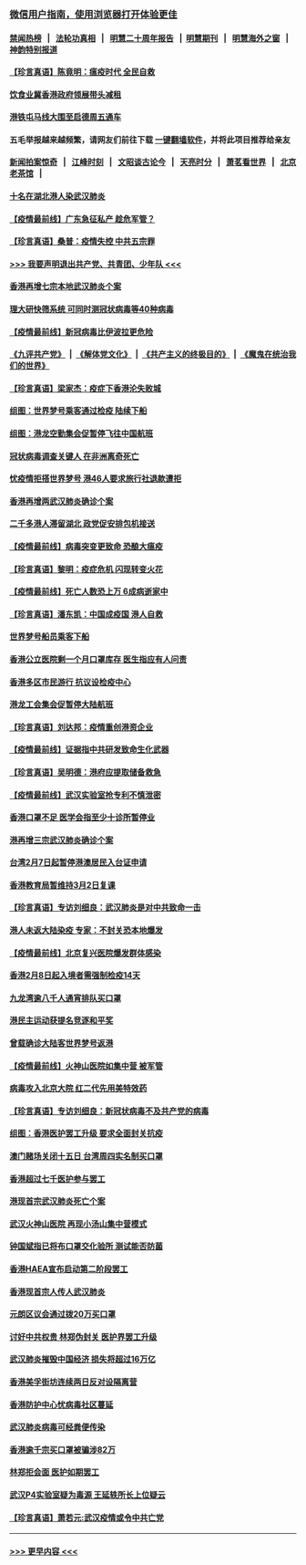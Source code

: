 ### [微信用户指南，使用浏览器打开体验更佳](https://github.com/gfw-breaker/banned-news1/blob/master/indexes/wechat-guide.md?t=0)
#### [禁闻热榜](热点新闻.md?t=0)  &nbsp;&nbsp;|&nbsp;&nbsp; [法轮功真相](https://github.com/gfw-breaker/truth/blob/master/README.md?t=0) &nbsp;&nbsp;|&nbsp;&nbsp; [明慧二十周年报告](https://github.com/gfw-breaker/mh-reports/blob/master/README.md?t=0) &nbsp;&nbsp;|&nbsp;&nbsp;[明慧期刊](https://github.com/gfw-breaker/mh-qikan) &nbsp;&nbsp;|&nbsp;&nbsp; [明慧海外之窗](https://github.com/gfw-breaker/mh-news/blob/master/README.md?t=0) &nbsp;&nbsp;|&nbsp;&nbsp; [神韵特别报道](https://github.com/gfw-breaker/mh-news/blob/master/shenyun.md?t=0)
#### [【珍言真语】陈竟明：瘟疫时代 全民自救](../pages/nsc415/n11866765.md?t=02140133) 
#### [饮食业冀香港政府领展带头减租](../pages/nsc415/n11864876.md?t=02140133) 
#### [港铁屯马线大围至启德周五通车](../pages/nsc415/n11864842.md?t=02140133) 
#### 五毛举报越来越频繁，请网友们前往下载 [一键翻墙软件](https://github.com/gfw-breaker/ssr-accounts)，并将此项目推荐给亲友
#### [新闻拍案惊奇](https://github.com/gfw-breaker/banned-news1/blob/master/pages/link4.md) &nbsp;&nbsp;|&nbsp;&nbsp; [江峰时刻](https://github.com/gfw-breaker/banned-news1/blob/master/pages/link4.md) &nbsp;&nbsp;|&nbsp;&nbsp; [文昭谈古论今](https://github.com/gfw-breaker/banned-news1/blob/master/pages/link4.md) &nbsp;&nbsp;|&nbsp;&nbsp; [天亮时分](https://github.com/gfw-breaker/banned-news1/blob/master/pages/link4.md) &nbsp;&nbsp;|&nbsp;&nbsp; [萧茗看世界](https://github.com/gfw-breaker/banned-news1/blob/master/pages/link4.md) &nbsp;&nbsp;|&nbsp;&nbsp; [北京老茶馆](https://github.com/gfw-breaker/banned-news1/blob/master/pages/link4.md) &nbsp;&nbsp;|&nbsp;&nbsp; 
#### [十名在湖北港人染武汉肺炎](../pages/nsc415/n11864807.md?t=02140133) 
#### [【疫情最前线】广东急征私产 趁危军管？](../pages/nsc415/n11864205.md?t=02140133) 
#### [【珍言真语】桑普：疫情失控 中共五宗罪](../pages/nsc415/n11864157.md?t=02140133) 
#### [>>> 我要声明退出共产党、共青团、少年队 <<<](https://github.com/begood0513/goodnews/blob/master/quit/letter.md) 
#### [香港再增七宗本地武汉肺炎个案](../pages/nsc415/n11862405.md?t=02140133) 
#### [理大研快筛系统 可同时测冠状病毒等40种病毒](../pages/nsc415/n11862376.md?t=02140133) 
#### [【疫情最前线】新冠病毒比伊波拉更危险](../pages/nsc415/n11862199.md?t=02140133) 
#### [《九评共产党》](https://github.com/begood0513/9ping.md/blob/master/README.md) &nbsp;|&nbsp; [《解体党文化》](../../../../jtdwh.md/blob/master/README.md)  &nbsp;|&nbsp; [《共产主义的终极目的》](../../../../gczydzjmd.md/blob/master/README.md) &nbsp;|&nbsp; [《魔鬼在统治我们的世界》](../../../../mgztzwmdsj.md/blob/master/README.md) 
#### [【珍言真语】梁家杰：疫症下香港沦失败城](../pages/nsc415/n11861588.md?t=02140133) 
#### [组图：世界梦号乘客通过检疫 陆续下船](../pages/nsc415/n11858302.md?t=02140133) 
#### [组图：港龙空勤集会促暂停飞往中国航班](../pages/nsc415/n11858190.md?t=02140133) 
#### [冠状病毒调查关键人 在非洲离奇死亡](../pages/nsc415/n11859798.md?t=02140133) 
#### [忧疫情拒搭世界梦号 港46人要求旅行社退款遭拒](../pages/nsc415/n11859849.md?t=02140133) 
#### [香港再增两武汉肺炎确诊个案](../pages/nsc415/n11859833.md?t=02140133) 
#### [二千多港人滞留湖北 政党促安排包机接送](../pages/nsc415/n11859831.md?t=02140133) 
#### [【疫情最前线】病毒突变更致命 恐酿大瘟疫](../pages/nsc415/n11859604.md?t=02140133) 
#### [【珍言真语】黎明：疫症危机 闪现转变火花](../pages/nsc415/n11859199.md?t=02140133) 
#### [【疫情最前线】死亡人数恐上万 6成病逝家中](../pages/nsc415/n11856687.md?t=02140133) 
#### [【珍言真语】潘东凯：中国成疫国 港人自救](../pages/nsc415/n11856962.md?t=02140133) 
#### [世界梦号船员乘客下船](../pages/nsc415/n11856883.md?t=02140133) 
#### [香港公立医院剩一个月口罩库存 医生指应有人问责](../pages/nsc415/n11856875.md?t=02140133) 
#### [香港多区市民游行 抗议设检疫中心](../pages/nsc415/n11856866.md?t=02140133) 
#### [港龙工会集会促暂停大陆航班](../pages/nsc415/n11856840.md?t=02140133) 
#### [【珍言真语】刘达邦：疫情重创港资企业](../pages/nsc415/n11854274.md?t=02140133) 
#### [【疫情最前线】证据指中共研发致命生化武器](../pages/nsc415/n11853087.md?t=02140133) 
#### [【珍言真语】吴明德：港府应提取储备救急](../pages/nsc415/n11852734.md?t=02140133) 
#### [【疫情最前线】武汉实验室抢专利不慎泄密](../pages/nsc415/n11850310.md?t=02140133) 
#### [香港口罩不足 医学会指至少十诊所暂停业](../pages/nsc415/n11850301.md?t=02140133) 
#### [港再增三宗武汉肺炎确诊个案](../pages/nsc415/n11850328.md?t=02140133) 
#### [台湾2月7日起暂停港澳居民入台证申请](../pages/nsc415/n11850304.md?t=02140133) 
#### [香港教育局暂维持3月2日复课](../pages/nsc415/n11850260.md?t=02140133) 
#### [【珍言真语】专访刘细良：武汉肺炎是对中共致命一击](../pages/nsc415/n11849934.md?t=02140133) 
#### [港人未返大陆染疫 专家：不封关恐本地爆发](../pages/nsc415/n11848021.md?t=02140133) 
#### [【疫情最前线】北京复兴医院爆发群体感染](../pages/nsc415/n11847626.md?t=02140133) 
#### [香港2月8日起入境者需强制检疫14天](../pages/nsc415/n11847658.md?t=02140133) 
#### [九龙湾逾八千人通宵排队买口罩](../pages/nsc415/n11847647.md?t=02140133) 
#### [港民主运动获提名竞逐和平奖](../pages/nsc415/n11847633.md?t=02140133) 
#### [曾载确诊大陆客世界梦号返港](../pages/nsc415/n11847608.md?t=02140133) 
#### [【疫情最前线】火神山医院如集中营 被军管](../pages/nsc415/n11847524.md?t=02140133) 
#### [病毒攻入北京大院 红二代先用美特效药](../pages/nsc415/n11847427.md?t=02140133) 
#### [【珍言真语】专访刘细良：新冠状病毒不及共产党的病毒](../pages/nsc415/n11847164.md?t=02140133) 
#### [组图：香港医护罢工升级 要求全面封关抗疫](../pages/nsc415/n11844107.md?t=02140133) 
#### [澳门赌场关闭十五日 台湾周四实名制买口罩](../pages/nsc415/n11845083.md?t=02140133) 
#### [香港超过七千医护参与罢工](../pages/nsc415/n11845051.md?t=02140133) 
#### [港现首宗武汉肺炎死亡个案](../pages/nsc415/n11844998.md?t=02140133) 
#### [武汉火神山医院 再现小汤山集中营模式](../pages/nsc415/n11844763.md?t=02140133) 
#### [钟国斌指已将布口罩交化验所 测试能否防菌](../pages/nsc415/n11842783.md?t=02140133) 
#### [香港HAEA宣布启动第二阶段罢工](../pages/nsc415/n11842723.md?t=02140133) 
#### [香港现首宗人传人武汉肺炎](../pages/nsc415/n11842766.md?t=02140133) 
#### [元朗区议会通过拨20万买口罩](../pages/nsc415/n11842754.md?t=02140133) 
#### [讨好中共权贵 林郑伪封关 医护界罢工升级](../pages/nsc415/n11842359.md?t=02140133) 
#### [武汉肺炎摧毁中国经济 损失将超过16万亿](../pages/nsc415/n11839723.md?t=02140133) 
#### [香港美孚街坊连续两日反对设隔离营](../pages/nsc415/n11839962.md?t=02140133) 
#### [香港防护中心忧病毒社区蔓延](../pages/nsc415/n11839933.md?t=02140133) 
#### [武汉肺炎病毒可经粪便传染](../pages/nsc415/n11839939.md?t=02140133) 
#### [香港逾千宗买口罩被骗涉82万](../pages/nsc415/n11839914.md?t=02140133) 
#### [林郑拒会面 医护如期罢工](../pages/nsc415/n11839892.md?t=02140133) 
#### [武汉P4实验室疑为毒源 王延轶所长上位疑云](../pages/nsc415/n11835543.md?t=02140133) 
#### [【珍言真语】萧若元:武汉疫情或令中共亡党](../pages/nsc415/n11829394.md?t=02140133) 

----
#### [ >>> 更早内容 <<< ](../indexes/nsc415-earlier.md)

